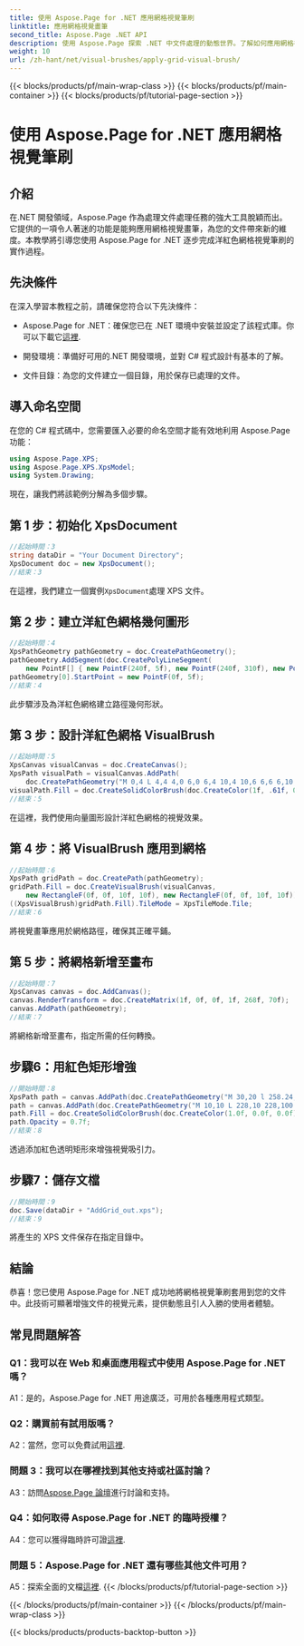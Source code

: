 ```yaml
---
title: 使用 Aspose.Page for .NET 應用網格視覺筆刷
linktitle: 應用網格視覺畫筆
second_title: Aspose.Page .NET API
description: 使用 Aspose.Page 探索 .NET 中文件處理的動態世界。了解如何應用網格視覺畫筆來製作視覺上令人驚嘆的文件。
weight: 10
url: /zh-hant/net/visual-brushes/apply-grid-visual-brush/
---
```


{{< blocks/products/pf/main-wrap-class >}}
{{< blocks/products/pf/main-container >}}
{{< blocks/products/pf/tutorial-page-section >}}

# 使用 Aspose.Page for .NET 應用網格視覺筆刷

## 介紹

在.NET 開發領域，Aspose.Page 作為處理文件處理任務的強大工具脫穎而出。它提供的一項令人著迷的功能是能夠應用網格視覺畫筆，為您的文件帶來新的維度。本教學將引導您使用 Aspose.Page for .NET 逐步完成洋紅色網格視覺筆刷的實作過程。

## 先決條件

在深入學習本教程之前，請確保您符合以下先決條件：

-  Aspose.Page for .NET：確保您已在 .NET 環境中安裝並設定了該程式庫。你可以下載它[這裡](https://releases.aspose.com/page/net/).

- 開發環境：準備好可用的.NET 開發環境，並對 C# 程式設計有基本的了解。

- 文件目錄：為您的文件建立一個目錄，用於保存已處理的文件。

## 導入命名空間

在您的 C# 程式碼中，您需要匯入必要的命名空間才能有效地利用 Aspose.Page 功能：

```csharp
using Aspose.Page.XPS;
using Aspose.Page.XPS.XpsModel;
using System.Drawing;
```

現在，讓我們將該範例分解為多個步驟。

## 第 1 步：初始化 XpsDocument

```csharp
//起始時間：3
string dataDir = "Your Document Directory";
XpsDocument doc = new XpsDocument();
//結束：3
```

在這裡，我們建立一個實例`XpsDocument`處理 XPS 文件。

## 第 2 步：建立洋紅色網格幾何圖形

```csharp
//起始時間：4
XpsPathGeometry pathGeometry = doc.CreatePathGeometry();
pathGeometry.AddSegment(doc.CreatePolyLineSegment(
    new PointF[] { new PointF(240f, 5f), new PointF(240f, 310f), new PointF(0f, 310f) }));
pathGeometry[0].StartPoint = new PointF(0f, 5f);
//結束：4
```

此步驟涉及為洋紅色網格建立路徑幾何形狀。

## 第 3 步：設計洋紅色網格 VisualBrush

```csharp
//起始時間：5
XpsCanvas visualCanvas = doc.CreateCanvas();
XpsPath visualPath = visualCanvas.AddPath(
    doc.CreatePathGeometry("M 0,4 L 4,4 4,0 6,0 6,4 10,4 10,6 6,6 6,10 4,10 4,6 0,6 Z"));
visualPath.Fill = doc.CreateSolidColorBrush(doc.CreateColor(1f, .61f, 0.1f, 0.61f));
//結束：5
```

在這裡，我們使用向量圖形設計洋紅色網格的視覺效果。

## 第 4 步：將 VisualBrush 應用到網格

```csharp
//起始時間：6
XpsPath gridPath = doc.CreatePath(pathGeometry);
gridPath.Fill = doc.CreateVisualBrush(visualCanvas,
    new RectangleF(0f, 0f, 10f, 10f), new RectangleF(0f, 0f, 10f, 10f));
((XpsVisualBrush)gridPath.Fill).TileMode = XpsTileMode.Tile;
//結束：6
```

將視覺畫筆應用於網格路徑，確保其正確平鋪。

## 第 5 步：將網格新增至畫布

```csharp
//起始時間：7
XpsCanvas canvas = doc.AddCanvas();
canvas.RenderTransform = doc.CreateMatrix(1f, 0f, 0f, 1f, 268f, 70f);
canvas.AddPath(pathGeometry);
//結束：7
```

將網格新增至畫布，指定所需的任何轉換。

## 步驟6：用紅色矩形增強

```csharp
//開始時間：8
XpsPath path = canvas.AddPath(doc.CreatePathGeometry("M 30,20 l 258.24,0 0,56.64 -258.24,0 Z"));
path = canvas.AddPath(doc.CreatePathGeometry("M 10,10 L 228,10 228,100 10,100"));
path.Fill = doc.CreateSolidColorBrush(doc.CreateColor(1.0f, 0.0f, 0.0f));
path.Opacity = 0.7f;
//結束：8
```

透過添加紅色透明矩形來增強視覺吸引力。

## 步驟7：儲存文檔

```csharp
//開始時間：9
doc.Save(dataDir + "AddGrid_out.xps");
//結束：9
```

將產生的 XPS 文件保存在指定目錄中。

## 結論

恭喜！您已使用 Aspose.Page for .NET 成功地將網格視覺筆刷套用到您的文件中。此技術可顯著增強文件的視覺元素，提供動態且引人入勝的使用者體驗。

## 常見問題解答

### Q1：我可以在 Web 和桌面應用程式中使用 Aspose.Page for .NET 嗎？

A1：是的，Aspose.Page for .NET 用途廣泛，可用於各種應用程式類型。

### Q2：購買前有試用版嗎？

 A2：當然，您可以免費試用[這裡](https://releases.aspose.com/).

### 問題 3：我可以在哪裡找到其他支持或社區討論？

 A3：訪問[Aspose.Page 論壇](https://forum.aspose.com/c/page/39)進行討論和支持。

### Q4：如何取得 Aspose.Page for .NET 的臨時授權？

 A4：您可以獲得臨時許可證[這裡](https://purchase.aspose.com/temporary-license/).

### 問題 5：Aspose.Page for .NET 還有哪些其他文件可用？

 A5：探索全面的文檔[這裡](https://reference.aspose.com/page/net/).
{{< /blocks/products/pf/tutorial-page-section >}}

{{< /blocks/products/pf/main-container >}}
{{< /blocks/products/pf/main-wrap-class >}}

{{< blocks/products/products-backtop-button >}}
